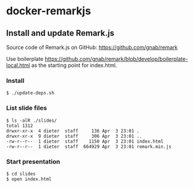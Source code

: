 
# docker-remarkjs


## Install and update Remark.js

Source code of Remark.js on GitHub: https://github.com/gnab/remark

Use boilerplate https://github.com/gnab/remark/blob/develop/boilerplate-local.html as the starting point for index.html.


### Install
```
$ ./update-deps.sh
```

### List slide files
```
$ ls -alR ./slides/
total 1312
drwxr-xr-x  4 dieter  staff     136 Apr  3 23:01 .
drwxr-xr-x  9 dieter  staff     306 Apr  3 23:01 ..
-rw-r--r--  1 dieter  staff    1150 Apr  3 23:01 index.html
-rw-r--r--  1 dieter  staff  664929 Apr  3 23:01 remark.min.js
```

### Start presentation
```
$ cd slides
$ open index.html
```

